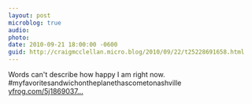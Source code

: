 ```yaml
---
layout: post
microblog: true
audio: 
photo: 
date: 2010-09-21 18:00:00 -0600
guid: http://craigmcclellan.micro.blog/2010/09/22/t25228691658.html
---
```

Words can't describe how happy I am right now. #myfavoritesandwichontheplanethascometonashville [yfrog.com/5j1869037...](http://yfrog.com/5j18690372j)
